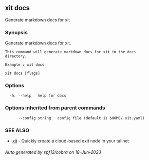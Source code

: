 ## xit docs

Generate markdown docs for xit

### Synopsis

Generate markdown docs for xit.
	
	This command will generate markdown docs for xit in the docs directory.
	
	Example : xit docs

```
xit docs [flags]
```

### Options

```
  -h, --help   help for docs
```

### Options inherited from parent commands

```
      --config string   config file (default is $HOME/.xit.yaml)
```

### SEE ALSO

* [xit](xit.md)	 - Quickly create a cloud-based exit node in your tailnet

###### Auto generated by spf13/cobra on 18-Jun-2023
